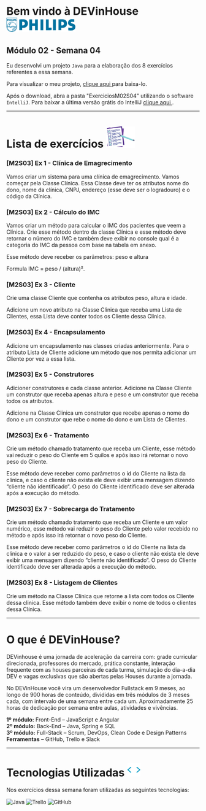 # Bem vindo à DEVinHouse <img width="180px" alt="Philips" src="ExerciciosM02S04/images/logo-phil.png"/>
## Módulo 02 - Semana 04

Eu desenvolvi um projeto `Java` para a elaboração dos 8 exercícios referentes a essa semana. <br>

Para visualizar o meu projeto, <a href="https://github.com/GeorgeEnriqueBravo/DEVinHouse-Modulo02-Semana04/archive/refs/heads/main.zip" target="_blank">
    clique aqui
</a>
para baixa-lo. <br>

Após o download, abra a pasta "ExerciciosM02S04" utilizando o software `IntelliJ`. Para baixar a última versão grátis do IntelliJ 
<a href="https://www.jetbrains.com/idea/download/download-thanks.html?platform=windows&code=IIC" target="_blank">
    clique aqui
</a>.
  
---

# Lista de exercícios <img width="75px" alt="Philips" src="ExerciciosM02S04/images/lista.png"/>
### [M2S03] Ex 1 - Clínica de Emagrecimento

Vamos criar um sistema para uma clínica de emagrecimento. Vamos começar pela Classe Clínica. Essa Classe deve ter os atributos nome do dono, nome da clínica, CNPJ, endereço (esse deve ser o logradouro) e o código da Clínica.

### [M2S03] Ex 2 - Cálculo do IMC

Vamos criar um método para calcular o IMC dos pacientes que veem a Clínica. Crie esse método dentro da classe Clínica e esse método deve retornar o número do IMC e também deve exibir no console qual é a categoria do IMC da pessoa com base na tabela em anexo.

Esse método deve receber os parâmetros: peso e altura

Formula IMC = peso / (altura)².

### [M2S03] Ex 3 - Cliente

Crie uma classe Cliente que contenha os atributos peso, altura e idade.

Adicione um novo atributo na Classe Clinica que receba uma Lista de Clientes, essa Lista deve conter todos os Cliente dessa Clinica.

### [M2S03] Ex 4 - Encapsulamento

Adicione um encapsulamento nas classes criadas anteriormente. Para o atributo Lista de Cliente adicione um método que nos permita adicionar um Cliente por vez a essa lista.

### [M2S03] Ex 5 - Construtores

Adicioner construtores e cada classe anterior.
Adicione na Classe Cliente um construtor que receba apenas altura e peso e um construtor que receba todos os atributos.

Adicione na Classe Clinica um construtor que recebe apenas o nome do dono e um construtor que rebe o nome do dono e um Lista de Clientes.

### [M2S03] Ex 6 - Tratamento

Crie um método chamado tratamento que receba um Cliente, esse método vai reduzir o peso do Cliente em 5 quilos e após isso irá retornar o novo peso do Cliente.

Esse método deve receber como parâmetros o id do Cliente na lista da clinica, e caso o cliente não exista ele deve exibir uma mensagem dizendo “cliente não identificado“. O peso do Cliente identificado deve ser alterada após a execução do método.
    
### [M2S03] Ex 7 - Sobrecarga do Tratamento
    
Crie um método chamado tratamento que receba um Cliente e um valor numérico, esse método vai reduzir o peso do Cliente pelo valor recebido no método e após isso irá retornar o novo peso do Cliente.

Esse método deve receber como parâmetros o id do Cliente na lista da clinica e o valor a ser reduzido do peso, e caso o cliente não exista ele deve exibir uma mensagem dizendo “cliente não identificado“. O peso do Cliente identificado deve ser alterada após a execução do método.

### [M2S03] Ex 8 - Listagem de Clientes
    
Crie um método na Classe Clínica que retorne a lista com todos os Cliente dessa clinica. Esse método também deve exibir o nome de todos o clientes dessa Clínica.

---

# O que é DEVinHouse?
DEVinhouse é uma jornada de aceleração da carreira com: grade curricular direcionada, professores do mercado, prática constante, interação frequente com as houses parceiras de cada turma, simulação do dia-a-dia DEV e vagas exclusivas que são abertas pelas Houses durante a jornada.

No DEVinHouse você vira um desenvolvedor Fullstack em 9 meses, ao longo de 900 horas de conteúdo, divididas em três módulos de 3 meses cada, com intervalo de uma semana entre cada um. Aproximadamente 25 horas de dedicação por semana entre aulas, atividades e vivências.

__1º módulo:__ Front-End – JavaScript e Angular <br/>
__2º módulo:__ Back-End – Java, Spring e SQL <br/>
__3º módulo:__ Full-Stack – Scrum, DevOps, Clean Code e Design Patterns <br/>
__Ferramentas__ – GitHub, Trello e Slack

---

# Tecnologias Utilizadas <img width="35px" alt="🌐" src="ExerciciosM02S04/images/tag.gif"/>
Nos exercícios dessa semana foram utilizadas as seguintes tecnologias:
<div style="display: inline_block">
    <img align="center" alt="Java" src="https://img.shields.io/badge/Java-ED8B00?style=for-the-badge&logo=openjdk&logoColor=white"/>
    <img align="center" alt="Trello" src="https://img.shields.io/badge/Trello-0052CC?style=for-the-badge&logo=trello&logoColor=white"/>
    <img align="center" alt="GitHub" src="https://img.shields.io/badge/GitHub-100000?style=for-the-badge&logo=github&logoColor=white"/>
</div>
